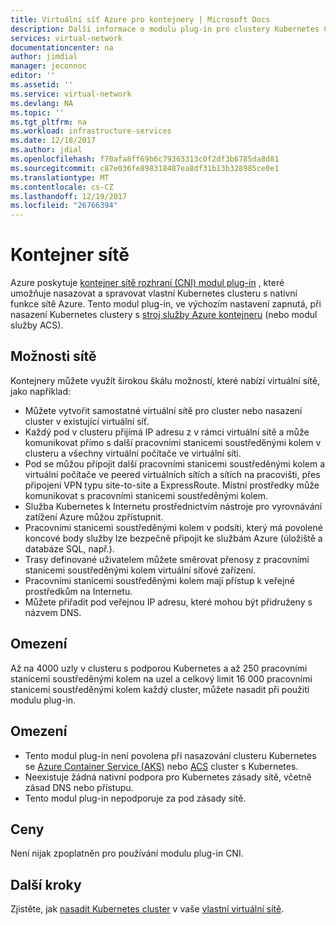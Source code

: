 ```yaml
---
title: Virtuální síť Azure pro kontejnery | Microsoft Docs
description: Další informace o modulu plug-in pro clustery Kubernetes CNI, která umožňuje kontejnery pro komunikaci se a další prostředky ve virtuální síti.
services: virtual-network
documentationcenter: na
author: jimdial
manager: jeconnoc
editor: ''
ms.assetid: ''
ms.service: virtual-network
ms.devlang: NA
ms.topic: ''
ms.tgt_pltfrm: na
ms.workload: infrastructure-services
ms.date: 12/18/2017
ms.author: jdial
ms.openlocfilehash: f70afa8ff69b6c79363313c0f2df3b6785da8d81
ms.sourcegitcommit: c87e036fe898318487ea8df31b13b328985ce0e1
ms.translationtype: MT
ms.contentlocale: cs-CZ
ms.lasthandoff: 12/19/2017
ms.locfileid: "26766394"
---
```

# <a name="container-networking"></a>Kontejner sítě

Azure poskytuje [kontejner sítě rozhraní (CNI) modul plug-in](https://github.com/Azure/azure-container-networking/blob/master/docs/cni.md) , které umožňuje nasazovat a spravovat vlastní Kubernetes clusteru s nativní funkce sítě Azure. Tento modul plug-in, ve výchozím nastavení zapnutá, při nasazení Kubernetes clustery s [stroj služby Azure kontejneru](https://github.com/Azure/acs-engine) (nebo modul služby ACS).

## <a name="networking-capabilities"></a>Možnosti sítě

Kontejnery můžete využít širokou škálu možností, které nabízí virtuální sítě, jako například:
-   Můžete vytvořit samostatné virtuální sítě pro cluster nebo nasazení cluster v existující virtuální síť. 
-   Každý pod v clusteru přijímá IP adresu z v rámci virtuální sítě a může komunikovat přímo s další pracovními stanicemi soustředěnými kolem v clusteru a všechny virtuální počítače ve virtuální síti. 
-   Pod se můžou připojit další pracovními stanicemi soustředěnými kolem a virtuální počítače ve peered virtuálních sítích a sítích na pracovišti, přes připojení VPN typu site-to-site a ExpressRoute. Místní prostředky může komunikovat s pracovními stanicemi soustředěnými kolem. 
-   Služba Kubernetes k Internetu prostřednictvím nástroje pro vyrovnávání zatížení Azure můžou zpřístupnit.  
-   Pracovními stanicemi soustředěnými kolem v podsíti, který má povolené koncové body služby lze bezpečně připojit ke službám Azure (úložiště a databáze SQL, např.).
-   Trasy definované uživatelem můžete směrovat přenosy z pracovními stanicemi soustředěnými kolem virtuální síťové zařízení. 
-   Pracovními stanicemi soustředěnými kolem mají přístup k veřejné prostředkům na Internetu.
-   Můžete přiřadit pod veřejnou IP adresu, které mohou být přidruženy s názvem DNS.
 
## <a name="limits"></a>Omezení
Až na 4000 uzly v clusteru s podporou Kubernetes a až 250 pracovními stanicemi soustředěnými kolem na uzel a celkový limit 16 000 pracovními stanicemi soustředěnými kolem každý cluster, můžete nasadit při použití modulu plug-in.

## <a name="constraints"></a>Omezení
- Tento modul plug-in není povolena při nasazování clusteru Kubernetes se [Azure Container Service (AKS)](../aks/intro-kubernetes.md?toc=%2fazure%2fvirtual-network%2ftoc.json) nebo [ACS](../container-service/kubernetes/container-service-intro-kubernetes.md?toc=%2fazure%2fvirtual-network%2ftoc.json) cluster s Kubernetes.
- Neexistuje žádná nativní podpora pro Kubernetes zásady sítě, včetně zásad DNS nebo přístupu.
- Tento modul plug-in nepodporuje za pod zásady sítě.

## <a name="pricing"></a>Ceny
Není nijak zpoplatněn pro používání modulu plug-in CNI.

## <a name="next-steps"></a>Další kroky

Zjistěte, jak [nasadit Kubernetes cluster](https://github.com/Azure/acs-engine/blob/master/docs/kubernetes/deploy.md) v vaše [vlastní virtuální sítě](https://github.com/Azure/acs-engine/blob/master/docs/kubernetes/features.md#using-azure-integrated-networking-cni).
